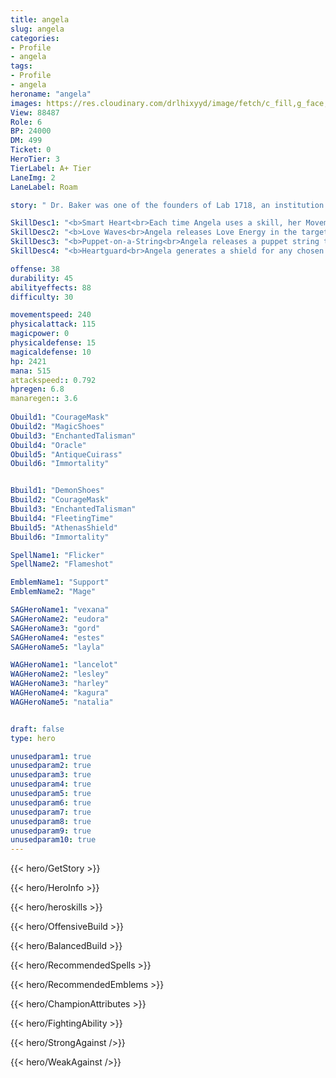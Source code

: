 ```yaml
---
title: angela
slug: angela
categories: 
- Profile 
- angela
tags: 
- Profile
- angela
heroname: "angela"
images: https://res.cloudinary.com/drlhixyyd/image/fetch/c_fill,g_face,f_auto/https://cdn2-build.mobagenie.my.id/p/images/banner/full/angela.jpg
View: 88487 
Role: 6 
BP: 24000
DM: 499 
Ticket: 0 
HeroTier: 3 
TierLabel: A+ Tier 
LaneImg: 2
LaneLabel: Roam 

story: " Dr. Baker was one of the founders of Lab 1718, an institution created with the aim of bringing peace to the world. But as his co-founders fell deeper and deeper into their depraved human weaponization experiments, Dr. Baker felt he had no choice but to leave and pursue a new project. Renouncing the questionable ethics of human experimentation, he endeavored to create a new kind of lifeform, solely from a mechanical skeleton, puppet strings, and synthetic skin, and finally, a new generation of artificial life was born. Dr. Baker firmly believed that love and hope were the greatest inventions of mankind, so he programmed the world\'s most moving stories into the heart of his new creation. One bright morning, Peace Android Prototype 1 awakened from her bed, and Dr. Baker bestowed upon this adorable mechanical angel, the name Angela. Angela followed Dr. Baker\'s tutelage, studying hard to understand the world, and hoping to meet the doctor\'s high expectations. However, their peaceful life together was soon cut short. When the mad scientists of Lab 1718 heard rumors that Dr. Baker had created a living soul outside of a human body, they couldn\'t believe it. They convinced themselves that Baker had betrayed them, keeping this knowledge to himself before fleeing, and so they ordered Dr. Baker\'s past creations, Alpha and Beta to hunt down Dr. Baker and his creation. As their pursuers were just about to close in on them, Dr. Baker placed Angela into a flight capsule, instructing her to seek out his good friend Dr. Rooney. However, the flight capsule was struck down a terrible thunderstorm, and landed in a remote corner of the Land of Dawn. Emerging from the wreckage, Angela began her journey to find Dr. Rooney, and save her father. "

SkillDesc1: "<b>Smart Heart<br>Each time Angela uses a skill, her Movement Speed increases by 15% for 4s, up to 30%. The attached ally also enjoys the Movement Speed Bonus."   
SkillDesc2: "<b>Love Waves<br>Angela releases Love Energy in the targeted direction, dealing 170<font color='#27C0C7'>( +80% Total Magic Power)</font> <font color='#3B69FF'>(Magic Damage)</font> and adding <font color='#404495'>(Lover's Mark)</font> to enemies. Each stack of <font color='#404495'>(Lover's Mark)</font> increases the amount of damage the target takes by 20%, and slows them by 8% for 3s. This effect can be stacked up to 5 times. Restores 150<font color='#27C0C7'>( +60% Total Magic Power)</font> HP to allies if allies are hit. Up to 5 charges can be stored (recharge time is affected by CD Reduction)."   
SkillDesc3: "<b>Puppet-on-a-String<br>Angela releases a puppet string to the chosen target, dealing 300<font color='#27C0C7'>( +40% Total Magic Power)</font> <font color='#3B69FF'>(Magic Damage)</font> and gradually slowing the target by up to 80%. If the target is still connected to the string after 3s, they will be immobilized for 1.5s and take 450<font color='#27C0C7'>( +60% Total Magic Power)</font> <font color='#3B69FF'>(Magic Damage)</font>. Each stack of <font color='#404495'>(Lover's Mark)</font> increases the Final Damage by 20%."   
SkillDesc4: "<b>Heartguard<br>Angela generates a shield for any chosen ally on the map, which absorbs up to 1200<font color='#27C0C7'>( +200% Total Magic Power)</font> damage for the next 6s. After a while, Angela will be attached to the ally for 12s. During the <font color='#404495'>(Attaching State)</font>, Angela can use all her skills without costing Mana. Once this skill is used again or the ally is dead, Angela will be withdrawn from the ally."  

offense: 38 
durability: 45 
abilityeffects: 88 
difficulty: 30 

movementspeed: 240
physicalattack: 115
magicpower: 0
physicaldefense: 15
magicaldefense: 10
hp: 2421
mana: 515
attackspeed:: 0.792
hpregen: 6.8
manaregen:: 3.6
 
Obuild1: "CourageMask"  
Obuild2: "MagicShoes" 
Obuild3: "EnchantedTalisman" 
Obuild4: "Oracle" 
Obuild5: "AntiqueCuirass" 
Obuild6: "Immortality" 


Bbuild1: "DemonShoes"  
Bbuild2: "CourageMask" 
Bbuild3: "EnchantedTalisman" 
Bbuild4: "FleetingTime" 
Bbuild5: "AthenasShield" 
Bbuild6: "Immortality" 

SpellName1: "Flicker" 
SpellName2: "Flameshot"   

EmblemName1: "Support" 
EmblemName2: "Mage"    

SAGHeroName1: "vexana"
SAGHeroName2: "eudora"
SAGHeroName3: "gord"
SAGHeroName4: "estes"
SAGHeroName5: "layla"

WAGHeroName1: "lancelot"
WAGHeroName2: "lesley"
WAGHeroName3: "harley"
WAGHeroName4: "kagura"
WAGHeroName5: "natalia"


draft: false
type: hero

unusedparam1: true
unusedparam2: true
unusedparam3: true
unusedparam4: true
unusedparam5: true
unusedparam6: true
unusedparam7: true
unusedparam8: true
unusedparam9: true
unusedparam10: true
---
```



{{< hero/GetStory >}}

{{< hero/HeroInfo >}}
 
{{< hero/heroskills >}}

{{< hero/OffensiveBuild >}} 

{{< hero/BalancedBuild >}}


{{< hero/RecommendedSpells >}}  

{{< hero/RecommendedEmblems >}}   


{{< hero/ChampionAttributes >}}


{{< hero/FightingAbility >}}

{{< hero/StrongAgainst />}}

{{< hero/WeakAgainst />}}
